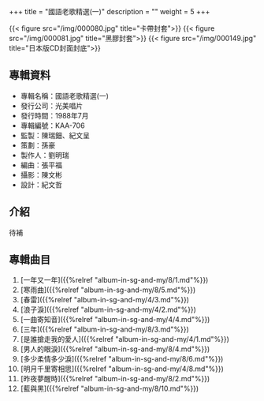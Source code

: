 +++
title = "國語老歌精選(一)"
description = ""
weight = 5
+++

{{< figure src="/img/000080.jpg" title="卡帶封套">}}
{{< figure src="/img/000081.jpg" title="黑膠封套">}}
{{< figure src="/img/000149.jpg" title="日本版CD封面封底">}}


## 專輯資料

* 專輯名稱：國語老歌精選(一)
* 發行公司：光美唱片
* 發行時間：1988年7月
* 專輯編號：KAA-706
* 監製：陳瑞鈿、紀文呈
* 策劃：孫豪
* 製作人：劉明瑞
* 編曲：張平福
* 攝影：陳文彬
* 設計：紀文哲


## 介紹

待補

## 專輯曲目

1. [一年又一年]({{%relref "album-in-sg-and-my/8/1.md"%}}) 
2. [寒雨曲]({{%relref "album-in-sg-and-my/8/5.md"%}}) 
3. [春雷]({{%relref "album-in-sg-and-my/4/3.md"%}}) 
4. [浪子淚]({{%relref "album-in-sg-and-my/4/2.md"%}}) 
5. [一曲寄知音]({{%relref "album-in-sg-and-my/4/4.md"%}}) 
6. [三年]({{%relref "album-in-sg-and-my/8/3.md"%}}) 
7. [是誰搶走我的愛人]({{%relref "album-in-sg-and-my/4/1.md"%}}) 
8. [男人的眼淚]({{%relref "album-in-sg-and-my/8/4.md"%}}) 
9. [多少柔情多少淚]({{%relref "album-in-sg-and-my/8/6.md"%}}) 
10. [明月千里寄相思]({{%relref "album-in-sg-and-my/4/8.md"%}}) 
11. [昨夜夢醒時]({{%relref "album-in-sg-and-my/8/2.md"%}}) 
12. [藍與黑]({{%relref "album-in-sg-and-my/8/10.md"%}}) 
<br/>
<br/>